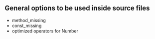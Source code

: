 ## General options to be used inside source files

* method_missing
* const_missing
* optimized operators for Number